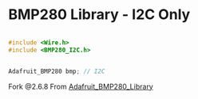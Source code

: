 # BMP280 Library - I2C Only

```ino

#include <Wire.h>
#include <BMP280_I2C.h>


Adafruit_BMP280 bmp; // I2C
```

Fork @2.6.8
From [Adafruit_BMP280_Library](https://github.com/adafruit/Adafruit_BMP280_Library)

